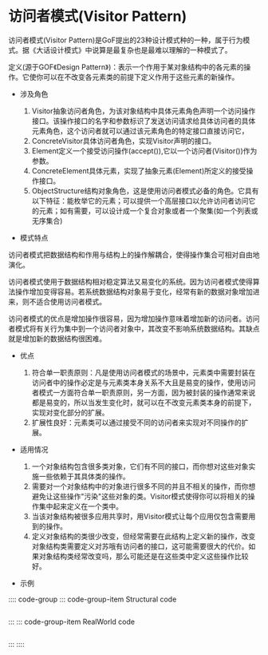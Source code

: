 # 访问者模式(Visitor Pattern)

访问者模式(Visitor Pattern)是GoF提出的23种设计模式种的一种，属于行为模式。据《大话设计模式》中说算是最复杂也是最难以理解的一种模式了。

定义(源于GOF《Design Pattern》)：表示一个作用于某对象结构中的各元素的操作。它使你可以在不改变各元素类的前提下定义作用于这些元素的新操作。

- 涉及角色

  1. Visitor抽象访问者角色，为该对象结构中具体元素角色声明一个访问操作接口。该操作接口的名字和参数标识了发送访问请求给具体访问者的具体元素角色，这个访问者就可以通过该元素角色的特定接口直接访问它，
  2. ConcreteVisitor具体访问者角色，实现Visitor声明的接口。
  3. Element定义一个接受访问操作(accept()),它以一个访问者(Visitor())作为参数。
  4. ConcreteElement具体元素，实现了抽象元素(Element)所定义的接受操作接口。
  5. ObjectStructure结构对象角色，这是使用访问者模式必备的角色。它具有以下特征：能枚举它的元素；可以提供一个高层接口以允许访问者访问它的元素；如有需要，可以设计成一个复合对象或者一个聚集(如一个列表或无序集合)

- 模式特点

访问者模式把数据结构和作用与结构上的操作解耦合，使得操作集合可相对自由地演化。

访问者模式使用于数据结构相对稳定算法又易变化的系统。因为访问者模式使得算法操作增加变得容易。若系统数据结构对象易于变化，经常有新的数据对象增加进来，则不适合使用访问者模式。

访问者模式的优点是增加操作很容易，因为增加操作意味着增加新的访问者。访问者模式将有关行为集中到一个访问者对象中，其改变不影响系统数据结构。其缺点就是增加新的数据结构很困难。

- 优点

  1. 符合单一职责原则：凡是使用访问者模式的场景中，元素类中需要封装在访问者中的操作必定是与元素类本身关系不大且是易变的操作，使用访问者模式一方面符合单一职责原则，另一方面，因为被封装的操作通常来说都是易变的，所以当发生变化时，就可以在不改变元素类本身的前提下，实现对变化部分的扩展。
  2. 扩展性良好：元素类可以通过接受不同的访问者来实现对不同操作的扩展。

- 适用情况

  1. 一个对象结构包含很多类对象，它们有不同的接口，而你想对这些对象实施一些依赖于其具体类的操作。
  2. 需要对一个对象结构中的对象进行很多不同的并且不相关的操作，而你想避免让这些操作"污染"这些对象的类。Visitor模式使得你可以将相关的操作集中起来定义在一个类中。
  3. 当该对象结构被很多应用共享时，用Visitor模式让每个应用仅包含需要用到的操作。
  4. 定义对象结构的类很少改变，但经常需要在此结构上定义新的操作，改变对象结构类需要定义对苏哦有访问者的接口，这可能需要很大的代价。如果对象结构类经常改变吗，那么可能还是在这些类中定义这些操作比较好。

- 示例

:::: code-group
::: code-group-item Structural code

```cs
```

:::
::: code-group-item RealWorld code

```cs
```

:::
::::
